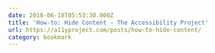 ```yaml
---
date: 2018-06-18T05:53:30.000Z
title: 'How-to: Hide Content - The Accessibility Project'
url: https://a11yproject.com/posts/how-to-hide-content/
category: bookmark
---
```

